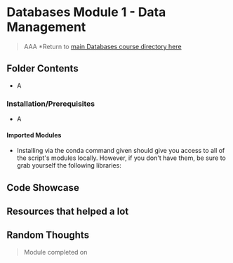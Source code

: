 # Databases Module 1 - Data Management
> AAA
> *Return to [main Databases course directory here](https://github.com/AlexPei-YuTsai/BerkeleyJavaBootcamp/tree/main)
## Folder Contents
- A

### Installation/Prerequisites
- A
#### Imported Modules
- Installing via the conda command given should give you access to all of the script's modules locally. However, if you don't have them, be sure to grab yourself the following libraries:

## Code Showcase


## Resources that helped a lot


## Random Thoughts
> Module completed on 
